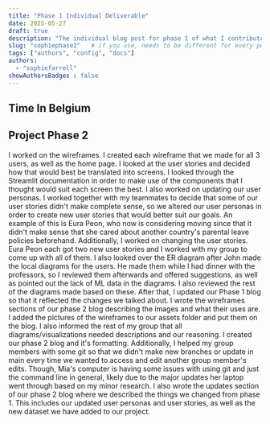 ```yaml
---
title: "Phase 1 Individual Deliverable"
date: 2025-05-27
draft: true
description: "The individual blog post for phase 1 of what I contributed and my time in Leuven"
slug: "sophiephase2"   # if you use, needs to be different for every post
tags: ["authors", "config", "docs"]
authors:
  - "sophiefarrell"
showAuthorsBadges : false
---
```

## Time In Belgium


## Project Phase 2
I worked on the wireframes. I created each wireframe that we made for all 3 users, as well as the home page. I looked at the user stories and decided how that would best be translated into screens. I looked through the Streamlit documentation in order to make use of the components that I thought would suit each screen the best. I also worked on updating our user personas. I worked together with my teammates to decide that some of our user stories didn't make complete sense, so we altered our user personas in order to create new user stories that would better suit our goals. An example of this is Eura Peon, who now is considering moving since that it didn't make sense that she cared about another country's parental leave policies beforehand. Additionally, I worked on changing the user stories. Eura Peon each got two new user stories and I worked with my group to come up with all of them. I also looked over the ER diagram after John made the local diagrams for the users. He made them while I had dinner with the professors, so I reviewed them afterwards and offered suggestions, as well as pointed out the lack of ML data in the diagrams. I also reviewed the rest of the diagrams made based on these. After that, I updated our Phase 1 blog so that it reflected the changes we talked about. I wrote the wireframes sections of our phase 2 blog describing the images and what their uses are. I added the pictures of the wireframes to our assets folder and put them on the blog. I also informed the rest of my group that all diagrams/visualizations needed descriptions and our reasoning. I created our phase 2 blog and it's formatting. Additionally, I helped my group members with some git so that we didn't make new branches or update in main every time we wanted to access and edit another group member's edits. Though, Mia's computer is having some issues with using git and just the command line in general, likely due to the major updates her laptop went through based on my minor research. I also wrote the updates section of our phase 2 blog where we described the things we changed from phase 1. This includes our updated user personas and user stories, as well as the new dataset we have added to our project.  


